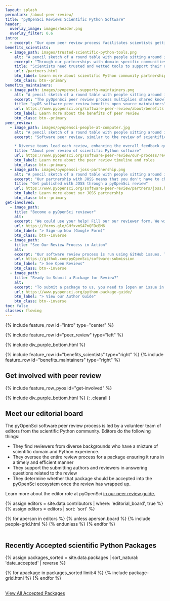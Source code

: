 ```yaml
---
layout: splash
permalink: /about-peer-review/
title: "pyOpenSci Reviews Scientific Python Software"
header:
  overlay_image: images/header.png
  overlay_filter: 0.6
intro:
  - excerpt: "Our open peer review process facilitates scientists getting credit and recognition for the work they've invested in developing scientific Python tools. The peer review process also supports scientists in finding vetted and maintained software, which drives their open science workflows."
benefits_scientists:
  - image_path: images/trusted-scientific-python-tools.png
    alt: "A pencil sketch of a round table with people sitting around it from different backgrounds working on laptops and also writing together."
    excerpt: "Through our partnerships with domain specific communities our catalog of trusted tools for scientists across domains continues to grow."
    title: "Scientists need trusted and vetted tools to support their open science workflows."
    url: /partners.html
    btn_label: Learn more about scientific Python community partnerships
    btn_class: btn--primary
benefits_maintainers:
  - image_path: images/pyopensci-supports-maintainers.png
    alt: "A pencil sketch of a round table with people sitting around it from different backgrounds working on laptops and also writing together."
    excerpt: "The pyOpenSci peer review process multiplies shared knowledge, making it easier for Pythonistas of all levels to accomplish challenging tasks, such as navigating the Python packaging ecosystem, with relative ease. And our diverse community supports scientific package maintainers in their efforts to develop and build robust software."
    title: "pyOS software peer review benefits open source maintainers"
    url: https://www.pyopensci.org/software-peer-review/about/benefits.html
    btn_label: Learn more about the benefits of peer review
    btn_class: btn--primary
peer_review:
  - image_path: images/pyopensci-people-at-computer.jpg
    alt: "A pencil sketch of a round table with people sitting around it from different backgrounds working on laptops and also writing together."
    excerpt: "Software peer review, similar to the review of scientific papers, is a process where scientists vet software code, documentation and infrastructure. pyOpenSci leads an [open peer review process](https://www.pyopensci.org/software-peer-review/our-process/how-review-works.html) run by a community of dedicated volunteers. Reviews are supportive and fully transparent with the shared goal of improving the quality, usability and maintainability of the software that is driving open science.

    * Diverse teams lead each review, enhancing the overall feedback quality."
    title: "About peer review of scientific Python software"
    url: https://www.pyopensci.org/software-peer-review/our-process/review-timeline.html
    btn_label: Learn more about the peer review timeline and roles
    btn_class: btn--primary
  - image_path: images/pyopensci-joss-partnership.png
    alt: "A pencil sketch of a round table with people sitting around it from different backgrounds working on laptops and also writing together."
    excerpt: "Our partnership with JOSS means that you don't have to chose between pyOpenSci and JOSS. Simply submit your package to pyOS for review. If your package is accepted and in scope for JOSS, it will be fast-tracked through JOSS' review process. "
    title: "Get published with JOSS through a pyOpenSci review"
    url: https://www.pyopensci.org/software-peer-review/partners/joss.html
    btn_label: Learn more about our JOSS partnership
    btn_class: btn--primary
get-involved:
  - image_path:
    title: "Become a pyOpenSci reviewer"
    alt:
    excerpt: "We could use your help! Fill our our reviewer form. We will contact you if we have a package that we need reviewers for. It's OK if you've never reviewed a package before! We'll walk you through it."
    url: https://forms.gle/GHfxvmS47nQFDcBM6
    btn_label: "> Sign-up Now (Google Form)"
    btn_class: btn--inverse
  - image_path:
    title: "See Our Review Process in Action"
    alt:
    excerpt: "Our software review process is run using GitHub issues. This means that anyone can check in on any part of any review and read all of the conversation. Check it out."
    url: https://github.com/pyOpenSci/software-submission
    btn_label: "> See Open Reviews"
    btn_class: btn--inverse
  - image_path:
    title: "Ready to Submit a Package for Review?"
    alt:
    excerpt: "To submit a package to us, you need to [open an issue in our peer review GitHub repository](https://github.com/pyOpenSci/software-submission/issues/new/choose). Learn about the steps to submit a package for open peer review in our guidebook."
    url: https://www.pyopensci.org/python-package-guide/
    btn_label: "> View our Author Guide"
    btn_class: btn--inverse
toc: false
classes: flowing
---
```



{% include feature_row id="intro" type="center" %}


<div class="pyos-section purple">
<div class="content" markdown="1">

{% include feature_row id="peer_review" type="left" %}

</div>
</div>

{% include div_purple_bottom.html  %}


<div class="pyos-section" markdown="1">
<div class="content" markdown="1">

{% include feature_row id="benefits_scientists" type="right" %}
{% include feature_row id="benefits_maintainers" type="right" %}


</div>
</div>

<!-- {% include div_purple_top.html  %} -->

<div class="pyos-section purple">
<div class="content" markdown="1">

## Get involved with peer review

{% include feature_row_pyos id="get-involved" %}


</div>
</div>

{% include div_purple_bottom.html  %}
{: .clearall }

<div class="content noimage" markdown="1">

## Meet our editorial board

The pyOpenSci software peer review process is led by a volunteer team of
editors from the scientific Python community. Editors do the following things:

* They find reviewers from diverse backgrounds who have a mixture of scientific domain and Python experience.
* They oversee the entire review process for a package ensuring it runs in a timely and efficient manner
* They support the submitting authors and reviewers in answering questions related to the review
* They determine whether that package should be accepted into the pyOpenSci ecosystem once the review has wrapped up.

Learn more about the
editor role at pyOpenSci [in our peer review guide.](https://www.pyopensci.org/software-peer-review/how-to/editors-guide.html)

{% assign editors = site.data.contributors | where: 'editorial_board', true  %}
{% assign editors = editors | sort: 'sort'  %}

<div class="grid clean">
{% for aperson in editors %}
{% unless aperson.board %}
    {% include people-grid.html  %}
 {% endunless %}
{% endfor %}
</div>

<br clear="both">
</div>


<div class="content">
<div class="feature__wrapper">
<h2> Recently Accepted scientific Python Packages</h2>

{% assign packages_sorted = site.data.packages | sort_natural: 'date_accepted' | reverse %}

<div class="grid">
  {% for apackage in packages_sorted limit:4 %}
    {% include package-grid.html %}
  {% endfor %}
</div>

<br clear="both">

<a href="/python-packages/" class="btn btn--info">View All Accepted Packages <i class="fa fa-4 fa-arrow-circle-right" aria-hidden="true"></i></a>

</div>

</div>
